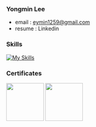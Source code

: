 

### Yongmin Lee
- email : eymin1259@gmail.com 
- resume : Linkedin

### Skills
[![My Skills](https://skillicons.dev/icons?i=swift,react,spring,redis,kafka,docker,kubernetes,aws,azure&theme=light)](https://skillicons.dev)

### Certificates
<a href="https://www.credly.com/badges/fb0ec6dd-de45-4f1b-8bd7-73a8e9fd0dd2"><img width="100" height="100" src="https://images.credly.com/size/680x680/images/00634f82-b07f-4bbd-a6bb-53de397fc3a6/image.png"/></a>
<a href="https://www.credly.com/badges/696e4862-3851-4d3e-9368-03af4f1660ca"><img width="100" height="100" src="https://images.credly.com/size/680x680/images/0e284c3f-5164-4b21-8660-0d84737941bc/image.png"/></a>


<br/>


  


<!--
- [App Store](https://apps.apple.com/kr/developer/yongmin-lee/id1585791291)<br/>
- **resume**: &nbsp;&nbsp;[bit.ly/3H0xf0K](https://bit.ly/3H0xf0K)  
:star2: **blog**&nbsp;&nbsp;&nbsp;&nbsp;&nbsp;&nbsp;&nbsp;&nbsp;&nbsp;[yongminlee26.tistory.com](https://yongminlee26.tistory.com/)

## Released Application
- Dobby
  - Schedule Management Application 
  - [Github](https://github.com/eymin1259/Dobby-iOS)
  - [App Store(iOS)](https://apps.apple.com/kr/app/id1658783993), [App Store(WatchOS)](https://apps.apple.com/kr/app/id1658783993?platform=appleWatch) 

- Aiditor
  - AI-based image creation application
  - [Github](https://github.com/eymin1259/pAInter-RN)
  - [App Store](https://apps.apple.com/us/app/aiditor-ai-image-editor/id6446832840)

- 그때이곳
  - GPS-based memo application
  - [Github](https://github.com/eymin1259/atThatTimeHere)
  - [App Store](https://apps.apple.com/us/app/id1585791289)

:star2: [Aiditor](https://github.com/eymin1259/pAInter-RN) : OpenAI를 활용한 이미지 생성 및 변형 어플리케이션 - [App Store](https://apps.apple.com/kr/app/aiditor-ai-image-editor/id6446832840)<br/>
:star2: [개발족보](https://github.com/eymin1259/DevSheet) : 개발 지식 공유 어플리케이션 <br/>
-->



